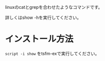 linuxのcatとgrepを合わせたようなコマンドです。

詳しくはshow -hを実行してください。

# インストール方法
`script -i show`
をtsfm-exで実行してください。

